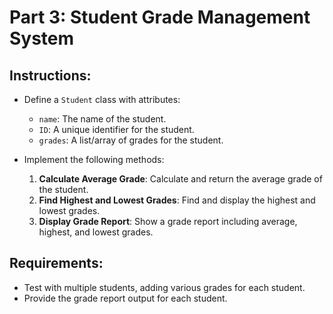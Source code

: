 # Part 3: Student Grade Management System

## Instructions:
- Define a `Student` class with attributes:
  - `name`: The name of the student.
  - `ID`: A unique identifier for the student.
  - `grades`: A list/array of grades for the student.
  
- Implement the following methods:
  1. **Calculate Average Grade**: Calculate and return the average grade of the student.
  2. **Find Highest and Lowest Grades**: Find and display the highest and lowest grades.
  3. **Display Grade Report**: Show a grade report including average, highest, and lowest grades.

## Requirements:
- Test with multiple students, adding various grades for each student.
- Provide the grade report output for each student.
